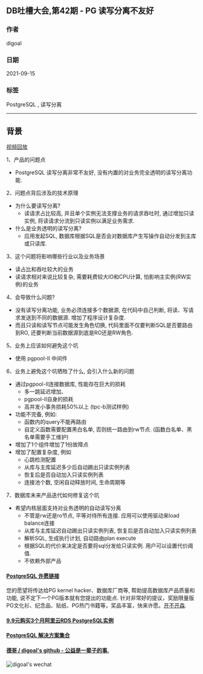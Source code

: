 ## DB吐槽大会,第42期 - PG 读写分离不友好  
  
### 作者  
digoal  
  
### 日期  
2021-09-15  
  
### 标签  
PostgreSQL , 读写分离  
  
----  
  
## 背景  
[视频回放](https://www.bilibili.com/video/BV1Wh411p7Aq/)  
  
1、产品的问题点  
- PostgreSQL 读写分离非常不友好, 没有内置的对业务完全透明的读写分离功能.   
  
2、问题点背后涉及的技术原理  
- 为什么要读写分离?  
    - 读请求占比较高, 并且单个实例无法支撑业务的请求吞吐时, 通过增加只读实例, 将读请求分流到只读实例以满足业务需求.  
- 什么是业务透明的读写分离?  
    - 应用发起SQL, 数据库根据SQL是否会对数据库产生写操作自动分发到主库或只读库.   
  
3、这个问题将影响哪些行业以及业务场景  
- 读占比和吞吐较大的业务  
- 读请求相对来说比较复杂, 需要耗费较大IO和CPU计算, 怕影响主实例(RW实例)的业务  
  
4、会导致什么问题?  
- 没有读写分离功能, 业务必须连接多个数据源, 在代码中自己判断, 将读、写请求发送到不同的数据源. 增加了程序设计复杂度.   
- 而且只读和读写节点可能发生角色切换, 代码里面不仅要判断SQL是否要路由到RO, 还要判断当前数据源到底是RO还是RW角色.  
  
5、业务上应该如何避免这个坑  
- 使用 pgpool-II 中间件  
  
6、业务上避免这个坑牺牲了什么, 会引入什么新的问题  
- 通过pgpool-II连接数据库, 性能存在巨大的损耗  
    - 多一跳延迟增加、  
    - pgpool-II自身的损耗  
    - 高并发小事务损耗50%以上 (tpc-b测试样例)  
- 功能不完备, 例如:  
    - 函数内的query不能再路由  
    - 自定义函数需要配置黑白名单, 否则统一路由到rw节点. (函数白名单、黑名单需要手工维护)  
- 增加了1个组件增加了1份故障点   
- 增加了配置复杂度, 例如  
    - 心跳检测配置  
    - 从库与主库延迟多少后自动踢出只读实例列表  
    - 恢复后是否自动加入只读实例列表  
    - 连接池个数, 空闲自动释放时间, 生命周期等  
  
7、数据库未来产品迭代如何修复这个坑  
- 希望内核层面支持对业务透明的自动读写分离  
    - 不管是rw还是ro节点, 平等对待所有连接. 应用可以使用驱动来load balance连接  
    - 从库与主库延迟自动踢出只读实例列表, 恢复后是否自动加入只读实例列表  
    - 解析SQL, 生成执行计划, 自动路由plan execute   
    - 根据SQL的代价来决定是否要将sql分发给只读实例. 用户可以设置代价阈值.  
    - 不依赖外部产品  
  
  
#### [PostgreSQL 许愿链接](https://github.com/digoal/blog/issues/76 "269ac3d1c492e938c0191101c7238216")
您的愿望将传达给PG kernel hacker、数据库厂商等, 帮助提高数据库产品质量和功能, 说不定下一个PG版本就有您提出的功能点. 针对非常好的提议，奖励限量版PG文化衫、纪念品、贴纸、PG热门书籍等，奖品丰富，快来许愿。[开不开森](https://github.com/digoal/blog/issues/76 "269ac3d1c492e938c0191101c7238216").  
  
  
#### [9.9元购买3个月阿里云RDS PostgreSQL实例](https://www.aliyun.com/database/postgresqlactivity "57258f76c37864c6e6d23383d05714ea")
  
  
#### [PostgreSQL 解决方案集合](https://yq.aliyun.com/topic/118 "40cff096e9ed7122c512b35d8561d9c8")
  
  
#### [德哥 / digoal's github - 公益是一辈子的事.](https://github.com/digoal/blog/blob/master/README.md "22709685feb7cab07d30f30387f0a9ae")
  
  
![digoal's wechat](../pic/digoal_weixin.jpg "f7ad92eeba24523fd47a6e1a0e691b59")
  
